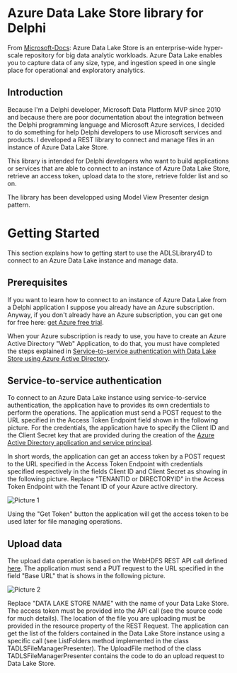 # Azure Data Lake Store library for Delphi

From [Microsoft-Docs](https://github.com/MicrosoftDocs/azure-docs/blob/master/articles/data-lake-store/data-lake-store-overview.md): Azure Data Lake Store is an enterprise-wide hyper-scale repository for big data analytic workloads. Azure Data Lake enables you to capture data of any size, type, and ingestion speed in one single place for operational and exploratory analytics.

## Introduction

Because I'm a Delphi developer, Microsoft Data Platform MVP since 2010 and because there are poor documentation about the integration between the Delphi programming language and Microsoft Azure services, I decided to do something for help Delphi developers to use Microsoft services and products. I developed a REST library to connect and manage files in an instance of Azure Data Lake Store.

This library is intended for Delphi developers who want to build applications or services that are able to connect to an instance of Azure Data Lake Store, retrieve an access token, upload data to the store, retrieve folder list and so on.

The library has been developped using Model View Presenter design pattern.

# Getting Started

This section explains how to getting start to use the ADLSLibrary4D to connect to an Azure Data Lake instance and manage data.

## Prerequisites

If you want to learn how to connect to an instance of Azure Data Lake from a Delphi application I suppose you already have an Azure subscription. Anyway, if you don't already have an Azure subscription, you can get one for free here: [get Azure free trial](https://azure.microsoft.com/en-us/free/).

When your Azure subscription is ready to use, you have to create an Azure Active Directory "Web" Application, to do that, you must have completed the steps explained in [Service-to-service authentication with Data Lake Store using Azure Active Directory](https://docs.microsoft.com/en-us/azure/data-lake-store/data-lake-store-service-to-service-authenticate-using-active-directory).

## Service-to-service authentication

To connect to an Azure Data Lake instance using service-to-service authentication, the application have to provides its own credentials to perform the operations. The application must send a POST request to the URL specified in the Access Token Endpoint field shown in the following picture. For the credentials, the application have to specify the Client ID and the Client Secret key that are provided during the creation of the [Azure Active Directory application and service principal](https://docs.microsoft.com/en-us/azure/azure-resource-manager/resource-group-create-service-principal-portal).

In short words, the application can get an access token by a POST request to the URL specified in the Access Token Endpoint with credentials specified respectively in the fields Client ID and Client Secret as showing in the following picture. Replace "TENANTID or DIRECTORYID" in the Access Token Endpoint with the Tenant ID of your Azure active directory.

![Picture 1](https://github.com/segovoni/azure-data-lake-store-delphi/blob/master/ADL%20Store%20Library%20for%20Delphi/img/ADLSLibrary4D_Connector.png)

Using the "Get Token" button the application will get the access token to be used later for file managing operations.

## Upload data

The upload data operation is based on the WebHDFS REST API call defined [here](http://hadoop.apache.org/docs/stable/hadoop-project-dist/hadoop-hdfs/WebHDFS.html#Create_and_Write_to_a_File). The application must send a PUT request to the URL specified in the field "Base URL" that is shows in the following picture.

![Picture 2](https://github.com/segovoni/azure-data-lake-store-delphi/blob/master/ADL%20Store%20Library%20for%20Delphi/img/ADLSLibrary4D_FileManager.png)

Replace "DATA LAKE STORE NAME" with the name of your Data Lake Store. The access token must be provided into the API call (see the source code for much details). The location of the file you are uploading must be provided in the resource property of the REST Request. The application can get the list of the folders contained in the Data Lake Store instance using a specific call (see ListFolders method implemented in the class TADLSFileManagerPresenter). The UploadFile method of the class TADLSFileManagerPresenter contains the code to do an upload request to Data Lake Store.
